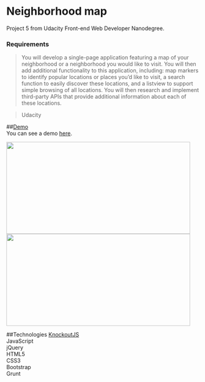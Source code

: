 # Neighborhood map
Project 5 from Udacity Front-end Web Developer Nanodegree.

### Requirements  
> You will develop a single-page application featuring a map of your neighborhood or a neighborhood you would like to visit. You will then add additional functionality to this application, including: map markers to identify popular locations or places you’d like to visit, a search function to easily discover these locations, and a listview to support simple browsing of all locations. You will then research and implement third-party APIs that provide additional information about each of these locations.

> Udacity

##[Demo](https://justaszaltauskas.github.io/Neighborhood-map/index.html)  
You can see a demo [here](https://justaszaltauskas.github.io/Neighborhood-map/index.html).

<img src='http://gdurl.com/hpC5' width="480" height="240" /> <img src='http://gdurl.com/9DI7' width="480" height="240" />




##Technologies
[KnockoutJS](http://knockoutjs.com/)  
JavaScript  
jQuery  
HTML5  
CSS3  
Bootstrap   
Grunt 


